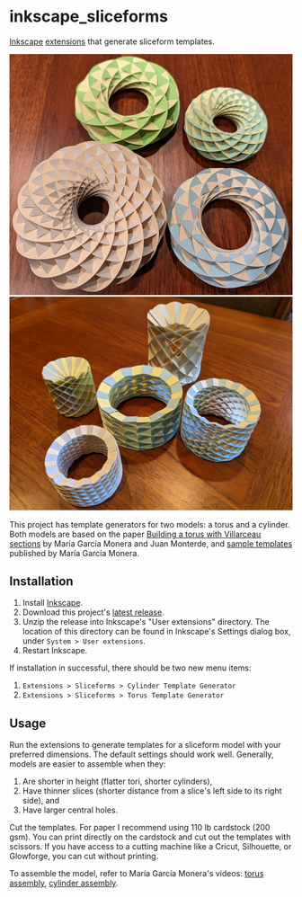 # inkscape_sliceforms

[Inkscape](https://inkscape.org/) [extensions](https://inkscape.org/gallery/=extension/) that generate sliceform templates.

![torus models](images/tori.jpg) ![cylinder models](images/cylinders.jpg)

This project has template generators for two models: a torus and a cylinder. Both models are based on the paper [Building a torus with Villarceau sections](http://www.heldermann-verlag.de/jgg/jgg15/j15h1mone.pdf) by María García Monera and Juan Monterde, and [sample templates](https://www.uv.es/monera2/) published by María García Monera.

## Installation

1. Install [Inkscape](https://inkscape.org/).
2. Download this project's [latest release](https://github.com/fdxmw/inkscape_sliceforms/releases/download/r0.1/inkscape_sliceforms-installable-r0.1.zip).
3. Unzip the release into Inkscape's "User extensions" directory. The location of this directory can be found in Inkscape's Settings dialog box, under `System > User extensions`.
4. Restart Inkscape.

If installation in successful, there should be two new menu items:
1. `Extensions > Sliceforms > Cylinder Template Generator`
2. `Extensions > Sliceforms > Torus Template Generator`

## Usage

Run the extensions to generate templates for a sliceform model with your preferred dimensions. The default settings should work well. Generally, models are easier to assemble when they:
1. Are shorter in height (flatter tori, shorter cylinders),
2. Have thinner slices (shorter distance from a slice's left side to its right side), and
3. Have larger central holes.

Cut the templates. For paper I recommend using 110 lb cardstock (200 gsm). You can print directly on the cardstock and cut out the templates with scissors. If you have access to a cutting machine like a Cricut, Silhouette, or Glowforge, you can cut without printing.

To assemble the model, refer to María García Monera's videos: [torus assembly](https://www.youtube.com/watch?v=WVE-HeVFJ1k), [cylinder assembly](https://www.youtube.com/watch?v=QfBc0fR64EQ).
